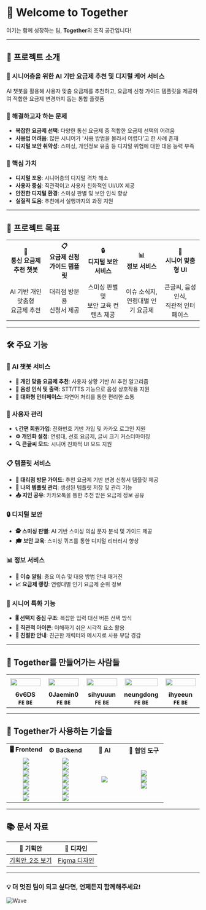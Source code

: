 # 👋 Welcome to Together

여기는 함께 성장하는 팀, **Together**의 조직 공간입니다!

---

## 📖 프로젝트 소개

### 🎯 시니어층을 위한 AI 기반 요금제 추천 및 디지털 케어 서비스<br />
AI 챗봇을 활용해 사용자 맞춤 요금제를 추천하고, 요금제 신청 가이드 템플릿을 제공하여 적합한 요금제 변경까지 돕는 통합 플랫폼

### 🚨 해결하고자 하는 문제
- **복잡한 요금제 선택**: 다양한 통신 요금제 중 적합한 요금제 선택의 어려움<br />
- **사용법 어려움**: 많은 시니어가 '사용 방법을 몰라서 어렵다'고 한 사례 존재<br />
- **디지털 보안 취약성**: 스미싱, 개인정보 유출 등 디지털 위협에 대한 대응 능력 부족<br />

### 💎 핵심 가치
- **디지털 포용**: 시니어층의 디지털 격차 해소<br />
- **사용자 중심**: 직관적이고 사용자 친화적인 UI/UX 제공<br />
- **안전한 디지털 환경**: 스미싱 판별 및 보안 인식 향상<br />
- **실질적 도움**: 추천에서 실행까지의 과정 지원<br />

--- 

## 🚀 프로젝트 목표

<table>
  <tr>
    <th align="center" width="20%">📱<br>통신 요금제 추천 챗봇</th>
    <th align="center" width="20%">📋<br>요금제 신청 가이드 템플릿</th>
    <th align="center" width="20%">🔒<br>디지털 보안 서비스</th>
    <th align="center" width="20%">📊<br>정보 서비스</th>
    <th align="center" width="20%">👵<br>시니어 맞춤형 UI</th>
  </tr>
  <tr>
    <td align="center">AI 기반 개인 맞춤형<br/>요금제 추천</td>
    <td align="center">대리점 방문용<br/>신청서 제공</td>
    <td align="center">스미싱 판별 및<br/>보안 교육 컨텐츠 제공</td>
    <td align="center">이슈 소식지,<br/>연령대별 인기 요금제</td>
    <td align="center">큰글씨, 음성인식,<br/>직관적 인터페이스</td>
  </tr>
</table>

---

## 🛠 주요 기능
### 💬 AI 챗봇 서비스

- **🎯 개인 맞춤 요금제 추천**: 사용자 상황 기반 AI 추천 알고리즘
- **🎤 음성 인식 및 출력**: STT/TTS 기능으로 음성 상호작용 지원  
- **💭 대화형 인터페이스**: 자연어 처리를 통한 편리한 소통

### 👥 사용자 관리

- **📞 간편 회원가입**: 전화번호 기반 가입 및 카카오 로그인 지원
- **⚙️ 개인화 설정**: 연령대, 선호 요금제, 글씨 크기 커스터마이징
- **🔍 큰글씨 모드**: 시니어 친화적 UI 모드 지원

### 📋 템플릿 서비스

- **🏢 대리점 방문 가이드**: 추천 요금제 기반 변경 신청서 템플릿 제공
- **📁 나의 템플릿 관리**: 생성된 템플릿 저장 및 관리 기능
- **📤 지인 공유**: 카카오톡을 통한 추천 받은 요금제 정보 공유

### 🔒 디지털 보안

- **🕵️ 스미싱 판별**: AI 기반 스미싱 의심 문자 분석 및 가이드 제공
- **🎓 보안 교육**: 스미싱 퀴즈를 통한 디지털 리터러시 향상

### 📊 정보 서비스

- **📢 이슈 알림**: 중요 이슈 및 대응 방법 안내 매거진
- **📈 요금제 랭킹**: 연령대별 인기 요금제 순위 정보

### 🎯 시니어 특화 기능

- **🎚️ 선택지 중심 구조**: 복잡한 입력 대신 버튼 선택 방식
- **🎨 직관적 아이콘**: 이해하기 쉬운 시각적 요소 활용
- **💝 친절한 안내**: 친근한 캐릭터와 메시지로 사용 부담 경감

---

## 🌟 Together를 만들어가는 사람들
<table style="width:100%; max-width:800px; table-layout:fixed; text-align:center; margin:auto;">
  <tr>
    <td style="width:20%; padding:10px; text-align:center; vertical-align:middle;">
      <a href="https://github.com/6v6DS">
        <img src="https://avatars.githubusercontent.com/u/142214903?v=4" width="100%"/>
      </a>
    </td>
    <td style="width:20%; padding:10px; text-align:center; vertical-align:middle;">
      <a href="https://github.com/0Jaemin0">
        <img src="https://avatars.githubusercontent.com/u/127086869?v=4" width="100%"/>
      </a>
    </td>
    <td style="width:20%; padding:10px; text-align:center; vertical-align:middle;">
      <a href="https://github.com/sihyuuun">
        <img src="https://avatars.githubusercontent.com/u/102678331?v=4" width="100%"/>
      </a>
    </td>
    <td style="width:20%; padding:10px; text-align:center; vertical-align:middle;">
      <a href="https://github.com/neungdong">
        <img src="https://avatars.githubusercontent.com/u/171216963?v=4" width="100%"/>
      </a>
    </td>
    <td style="width:20%; padding:10px; text-align:center; vertical-align:middle;">
      <a href="https://github.com/ihyeeun">
        <img src="https://avatars.githubusercontent.com/u/153170795?v=4" width="100%"/>
      </a>
    </td>
  </tr>
  <tr>
    <td><div align="center" style="font-weight:bold;">6v6DS<br><code>FE</code> <code>BE</code></div></td>
    <td><div align="center" style="font-weight:bold;">0Jaemin0<br><code>FE</code> <code>BE</code></div></td>
    <td><div align="center" style="font-weight:bold;">sihyuuun<br><code>FE</code> <code>BE</code></div></td>
    <td><div align="center" style="font-weight:bold;">neungdong<br><code>FE</code> <code>BE</code></div></td>
    <td><div align="center" style="font-weight:bold;">ihyeeun<br><code>FE</code> <code>BE</code></div></td>
  </tr>
</table>

---

## 🧰 Together가 사용하는 기술들
<table>
  <tr>
    <th align="center">🖥️ Frontend</th>
    <th align="center">⚙️ Backend</th>
    <th align="center">🤖 AI</th>
    <th align="center">🤝 협업 도구</th>
  </tr>
  <tr>
    <td align="center" width="25%">
      <img src="https://img.shields.io/badge/React-61DAFB?style=for-the-badge&logo=react&logoColor=white"/><br/>
      <img src="https://img.shields.io/badge/TypeScript-3178C6?style=for-the-badge&logo=typescript&logoColor=white"/><br/>
      <img src="https://img.shields.io/badge/Vite-646CFF?style=for-the-badge&logo=vite&logoColor=white"/><br/>
      <img src="https://img.shields.io/badge/TailwindCSS-06B6D4?style=for-the-badge&logo=tailwindcss&logoColor=white"/><br/>
      <img src="https://img.shields.io/badge/shadcn/ui-111827?style=for-the-badge&logo=storybook&logoColor=white"/><br/>
      <img src="https://img.shields.io/badge/Zustand-000000?style=for-the-badge&logo=zotero&logoColor=white"/><br/>
      <img src="https://img.shields.io/badge/TanStack_Query-FF4154?style=for-the-badge&logo=react-query&logoColor=white"/>
    </td>
    <td align="center" width="25%">
      <img src="https://img.shields.io/badge/Java-007396?style=for-the-badge&logo=java&logoColor=white"/><br/>
      <img src="https://img.shields.io/badge/SpringBoot-6DB33F?style=for-the-badge&logo=springboot&logoColor=white"/><br/>
      <img src="https://img.shields.io/badge/Gradle-02303A?style=for-the-badge&logo=gradle&logoColor=white"/><br/>
      <img src="https://img.shields.io/badge/JPA-59666C?style=for-the-badge&logo=hibernate&logoColor=white"/><br/>
      <img src="https://img.shields.io/badge/MySQL-4479A1?style=for-the-badge&logo=mysql&logoColor=white"/><br/>
      <img src="https://img.shields.io/badge/JWT-000000?style=for-the-badge&logo=jsonwebtokens&logoColor=white"/><br/>
      <img src="https://img.shields.io/badge/OAuth_2.0-EC407A?style=for-the-badge&logo=openid&logoColor=white"/>
    </td>
    <td align="center" width="25%">
      <img src="https://img.shields.io/badge/OpenAI_API-00A67E?style=for-the-badge&logo=openai&logoColor=white"/>
    </td>
    <td align="center" width="25%">
      <img src="https://img.shields.io/badge/GitHub-181717?style=for-the-badge&logo=github&logoColor=white"/><br/>
      <img src="https://img.shields.io/badge/Notion-000000?style=for-the-badge&logo=notion&logoColor=white"/><br/>
      <img src="https://img.shields.io/badge/Figma-F24E1E?style=for-the-badge&logo=figma&logoColor=white"/>
    </td>
  </tr>
</table>

---

## 📚 문서 자료
| 📄 기획안 | 🎨 디자인 |
|:---:|:---:|
| [기획안_2조 보기](https://docs.google.com/document/d/1Pju1FG-wf_iV-Q0IbmC0NyCiW8iGgpIwD8u2eYYfl9c/edit?usp=sharing) | [Figma 디자인](https://www.figma.com/design/0qYJvzIqmyV0uhYucthfrb/Together-Project?node-id=0-1&t=gTMaraKl1x62gwgs-1) |

---

### 💡 더 멋진 팀이 되고 싶다면, 언제든지 함께해주세요!

![Wave](https://capsule-render.vercel.app/api?type=waving&color=gradient&height=100&section=footer)

